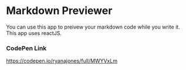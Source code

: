# Markdown Previewer

You can use this app to preivew your markdown code while you write it. This app uses reactJS.

### CodePen Link

https://codepen.io/ryanajones/full/MWYVxLm
